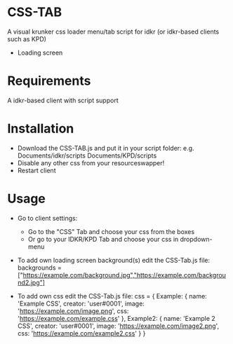 # CSS-TAB
A visual krunker css loader menu/tab script for idkr (or idkr-based clients such as KPD)
+ Loading screen

# Requirements
A idkr-based client with script support

# Installation
- Download the CSS-TAB.js and put it in your script folder:
e.g. Documents/idkr/scripts Documents/KPD/scripts
- Disable any other css from your resourceswapper!
- Restart client

# Usage
- Go to client settings:
  - Go to the "CSS" Tab and choose your css from the boxes
  - Or go to your IDKR/KPD Tab and choose your css in dropdown-menu
  
- To add own loading screen background(s) edit the CSS-Tab.js file:
  backgrounds = ["https://example.com/background.jpg","https://example.com/background2.jpg"]
  
- To add own css edit the CSS-Tab.js file:
  css = {
    Example: {
        name: 'Example CSS',
        creator: 'user#0001',
        image: 'https://example.com/image.png',
        css: 'https://example.com/example.css'
    },
    Example2: {
        name: 'Example 2 CSS',
        creator: 'user#0001',
        image: 'https://example.com/image2.png',
        css: 'https://example.com/example2.css'
    }
  }
